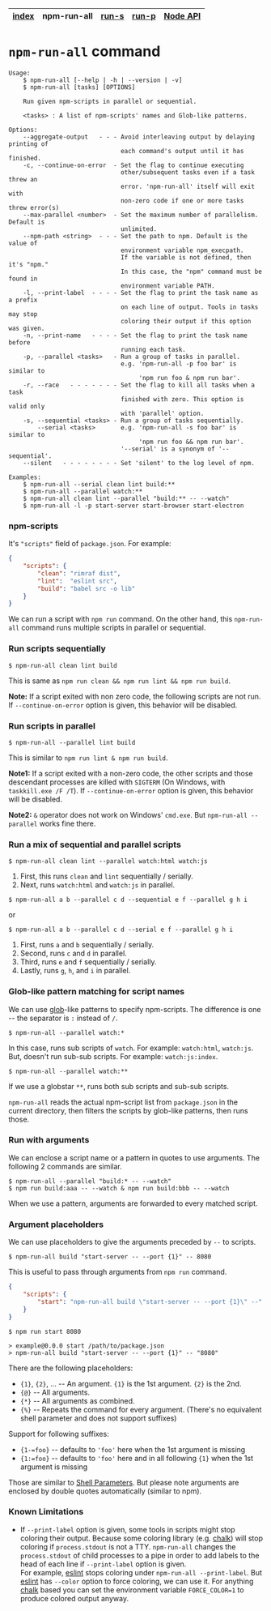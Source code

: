 | [index](../README.md) | npm-run-all | [run-s](run-s.md) | [run-p](run-p.md) | [Node API](node-api.md) |
|-----------------------|-------------|-------------------|-------------------|-------------------------|

# `npm-run-all` command

```
Usage:
    $ npm-run-all [--help | -h | --version | -v]
    $ npm-run-all [tasks] [OPTIONS]

    Run given npm-scripts in parallel or sequential.

    <tasks> : A list of npm-scripts' names and Glob-like patterns.

Options:
    --aggregate-output   - - - Avoid interleaving output by delaying printing of
                               each command's output until it has finished.
    -c, --continue-on-error  - Set the flag to continue executing
                               other/subsequent tasks even if a task threw an
                               error. 'npm-run-all' itself will exit with
                               non-zero code if one or more tasks threw error(s)
    --max-parallel <number>  - Set the maximum number of parallelism. Default is
                               unlimited.
    --npm-path <string>  - - - Set the path to npm. Default is the value of
                               environment variable npm_execpath.
                               If the variable is not defined, then it's "npm."
                               In this case, the "npm" command must be found in
                               environment variable PATH.
    -l, --print-label  - - - - Set the flag to print the task name as a prefix
                               on each line of output. Tools in tasks may stop
                               coloring their output if this option was given.
    -n, --print-name   - - - - Set the flag to print the task name before
                               running each task.
    -p, --parallel <tasks>   - Run a group of tasks in parallel.
                               e.g. 'npm-run-all -p foo bar' is similar to
                                    'npm run foo & npm run bar'.
    -r, --race   - - - - - - - Set the flag to kill all tasks when a task
                               finished with zero. This option is valid only
                               with 'parallel' option.
    -s, --sequential <tasks> - Run a group of tasks sequentially.
        --serial <tasks>       e.g. 'npm-run-all -s foo bar' is similar to
                                    'npm run foo && npm run bar'.
                               '--serial' is a synonym of '--sequential'.
    --silent   - - - - - - - - Set 'silent' to the log level of npm.

Examples:
    $ npm-run-all --serial clean lint build:**
    $ npm-run-all --parallel watch:**
    $ npm-run-all clean lint --parallel "build:** -- --watch"
    $ npm-run-all -l -p start-server start-browser start-electron
```

### npm-scripts

It's `"scripts"` field of `package.json`.
For example:

```json
{
    "scripts": {
        "clean": "rimraf dist",
        "lint":  "eslint src",
        "build": "babel src -o lib"
    }
}
```

We can run a script with `npm run` command.
On the other hand, this `npm-run-all` command runs multiple scripts in parallel or sequential.

### Run scripts sequentially

```
$ npm-run-all clean lint build
```

This is same as `npm run clean && npm run lint && npm run build`.

**Note:** If a script exited with non zero code, the following scripts are not run.
If `--continue-on-error` option is given, this behavior will be disabled.

### Run scripts in parallel

```
$ npm-run-all --parallel lint build
```

This is similar to `npm run lint & npm run build`.

**Note1:** If a script exited with a non-zero code, the other scripts and those descendant processes are killed with `SIGTERM` (On Windows, with `taskkill.exe /F /T`).
If `--continue-on-error` option is given, this behavior will be disabled.

**Note2:** `&` operator does not work on Windows' `cmd.exe`. But `npm-run-all --parallel` works fine there.

### Run a mix of sequential and parallel scripts

```
$ npm-run-all clean lint --parallel watch:html watch:js
```

1. First, this runs `clean` and `lint` sequentially / serially.
2. Next, runs `watch:html` and `watch:js` in parallel.

```
$ npm-run-all a b --parallel c d --sequential e f --parallel g h i
```
or

```
$ npm-run-all a b --parallel c d --serial e f --parallel g h i
```

1. First, runs `a` and `b` sequentially / serially.
2. Second, runs `c` and `d` in parallel.
3. Third, runs `e` and `f` sequentially / serially.
4. Lastly, runs `g`, `h`, and `i` in parallel.

### Glob-like pattern matching for script names

We can use [glob]-like patterns to specify npm-scripts.
The difference is one -- the separator is `:` instead of `/`.

```
$ npm-run-all --parallel watch:*
```

In this case, runs sub scripts of `watch`. For example: `watch:html`, `watch:js`.
But, doesn't run sub-sub scripts. For example: `watch:js:index`.

```
$ npm-run-all --parallel watch:**
```

If we use a globstar `**`, runs both sub scripts and sub-sub scripts.

`npm-run-all` reads the actual npm-script list from `package.json` in the current directory, then filters the scripts by glob-like patterns, then runs those.

### Run with arguments

We can enclose a script name or a pattern in quotes to use arguments.
The following 2 commands are similar.

```
$ npm-run-all --parallel "build:* -- --watch"
$ npm run build:aaa -- --watch & npm run build:bbb -- --watch
```

When we use a pattern, arguments are forwarded to every matched script.

### Argument placeholders

We can use placeholders to give the arguments preceded by `--` to scripts.

```
$ npm-run-all build "start-server -- --port {1}" -- 8080
```

This is useful to pass through arguments from `npm run` command.

```json
{
    "scripts": {
        "start": "npm-run-all build \"start-server -- --port {1}\" --"
    }
}
```

```
$ npm run start 8080

> example@0.0.0 start /path/to/package.json
> npm-run-all build "start-server -- --port {1}" -- "8080"
```

There are the following placeholders:

- `{1}`, `{2}`, ... -- An argument. `{1}` is the 1st argument. `{2}` is the 2nd.
- `{@}` -- All arguments.
- `{*}` -- All arguments as combined.
- `{%}` -- Repeats the command for every argument. (There's no equivalent shell parameter and does not support suffixes)

Support for following suffixes:

- `{1-=foo}` -- defaults to `'foo'` here when the 1st argument is missing
- `{1:=foo}` -- defaults to `'foo'` here and in all following `{1}` when the 1st argument is missing

Those are similar to [Shell Parameters](http://www.gnu.org/software/bash/manual/bashref.html#Shell-Parameters). But please note arguments are enclosed by double quotes automatically (similar to npm).

### Known Limitations

- If `--print-label` option is given, some tools in scripts might stop coloring their output.
  Because some coloring library (e.g. [chalk]) will stop coloring if `process.stdout` is not a TTY.
  `npm-run-all` changes the `process.stdout` of child processes to a pipe in order to add labels to the head of each line if `--print-label` option is given.<br>
  For example, [eslint] stops coloring under `npm-run-all --print-label`. But [eslint] has `--color` option to force coloring, we can use it. For anything [chalk] based you can set the environment variable `FORCE_COLOR=1` to produce colored output anyway.

[glob]: https://www.npmjs.com/package/glob#glob-primer
[chalk]: https://www.npmjs.com/package/chalk
[eslint]: https://www.npmjs.com/package/eslint
